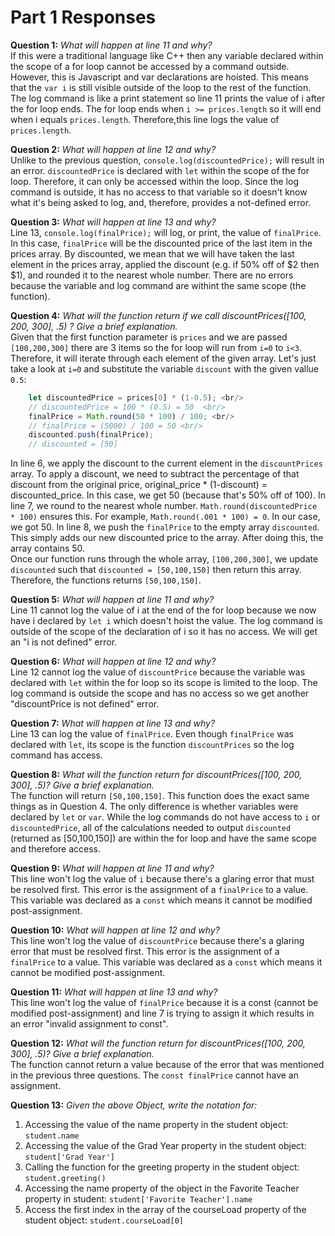 # Part 1 Responses

**Question 1:** *What will happen at line 11 and why?* <br/>
If this were a traditional language like C++ then any variable declared within the scope of a for loop cannot be accessed by a command outside. However, this is Javascript and var declarations are hoisted. This means that the `var i` is still visible outside of the loop to the rest of the function. The log command is like a print statement so line 11 prints the value of i after the for loop ends. The for loop ends when `i >= prices.length` so it will end when i equals `prices.length`. Therefore,this line logs the value of `prices.length`.

**Question 2:** *What will happen at line 12 and why?* <br/>
Unlike to the previous question, `console.log(discountedPrice);` will result in an error. `discountedPrice` is declared with `let` within the scope of the for loop. Therefore, it can only be accessed within the loop. Since the log command is outside, it has no access to that variable so it doesn't know what it's being asked to log, and, therefore, provides a not-defined error.

**Question 3:** *What will happen at line 13 and why?* <br/>
Line 13, `console.log(finalPrice);` will log, or print, the value of `finalPrice`. In this case, `finalPrice` will be the discounted price of the last item in the prices array. By discounted, we mean that we will have taken the last element in the prices array, applied the discount (e.g. if 50% off of $2 then $1), and rounded it to the nearest whole number. There are no errors because the variable and log command are withint the same scope (the function).

**Question 4:** *What will the function return if we call discountPrices([100, 200, 300], .5) ? Give a brief explanation.* <br/>
Given that the first function parameter is `prices` and we are passed `[100,200,300]` there are 3 items so the for loop will run from `i=0` to `i<3`. Therefore, it will iterate through each element of the given array. Let's just take a look at `i=0` and substitute the variable `discount` with the given vallue `0.5`: <br/>
```javascript
    let discountedPrice = prices[0] * (1-0.5); <br/>  
    // discountedPrice = 100 * (0.5) = 50  <br/>
    finalPrice = Math.round(50 * 100) / 100; <br/>          
    // finalPrice = (5000) / 100 = 50 <br/>
    discounted.push(finalPrice);
    // discounted = [50]
```
In line 6, we apply the discount to the current element in the `discountPrices` array. To apply a discount, we need to subtract the percentage of that discount from the original price, original_price * (1-discount) = discounted_price. In this case, we get 50 (because that's 50% off of 100). In line 7, we round to the nearest whole number. `Math.round(discountedPrice * 100)` ensures this. For example, `Math.round(.001 * 100) = 0`. In our case, we got 50. In line 8, we push the `finalPrice` to the empty array `discounted`. This simply adds our new discounted price to the array. After doing this, the array contains 50. <br/>
Once our function runs through the whole array, `[100,200,300]`, we update `discounted` such that `discounted = [50,100,150]` then return this array. Therefore, the functions returns `[50,100,150]`.

**Question 5:** *What will happen at line 11 and why?* <br/>
Line 11 cannot log the value of i at the end of the for loop because we now have i declared by `let i` which doesn't hoist the value. The log command is outside of the scope of the declaration of i so it has no access. We will get an "i is not defined" error.

**Question 6:** *What will happen at line 12 and why?* <br/>
Line 12 cannot log the value of `discountPrice` because the variable was declared with `let` within the for loop so its scope is limited to the loop. The log command is outside the scope and has no access so we get another "discountPrice is not defined" error.

**Question 7:** *What will happen at line 13 and why?* <br/>
Line 13 can log the value of `finalPrice`. Even though `finalPrice` was declared with `let`, its scope is the function `discountPrices` so the log command has access.

**Question 8:** *What will the function return for discountPrices([100, 200, 300], .5)? Give a brief explanation.* <br/>
The function will return `[50,100,150]`. This function does the exact same things as in Question 4. The only difference is whether variables were declared by `let` or `var`. While the log commands do not have access to `i` or `discountedPrice`, all of the calculations needed to output `discounted` (returned as [50,100,150]) are within the for loop and have the same scope and therefore access.

**Question 9:** *What will happen at line 11 and why?* <br/>
This line won't log the value of `i` because there's a glaring error that must be resolved first. This error is the assignment of a `finalPrice` to a value. This variable was declared as a `const` which means it cannot be modified post-assignment. 

**Question 10:** *What will happen at line 12 and why?* <br/>
This line won't log the value of `discountPrice` because there's a glaring error that must be resolved first. This error is the assignment of a `finalPrice` to a value. This variable was declared as a `const` which means it cannot be modified post-assignment.

**Question 11:** *What will happen at line 13 and why?* <br/>
This line won't log the value of `finalPrice` because it is a const (cannot be modified post-assignment) and line 7 is trying to assign it which results in an error "invalid assignment to const". 

**Question 12:** *What will the function return for discountPrices([100, 200, 300], .5)? Give a brief explanation.* <br/>
The function cannot return a value because of the error that was mentioned in the previous three questions. The `const finalPrice` cannot have an assignment.

**Question 13:** *Given the above Object, write the notation for:*
1. Accessing the value of the name property in the student object: `student.name`
2. Accessing the value of the Grad Year property in the student object: `student['Grad Year']`
3. Calling the function for the greeting property in the student object: `student.greeting()`
4. Accessing the name property of the object in the Favorite Teacher property in student: `student['Favorite Teacher'].name`
5. Access the first index in the array of the courseLoad property of the student object: `student.courseLoad[0]`

